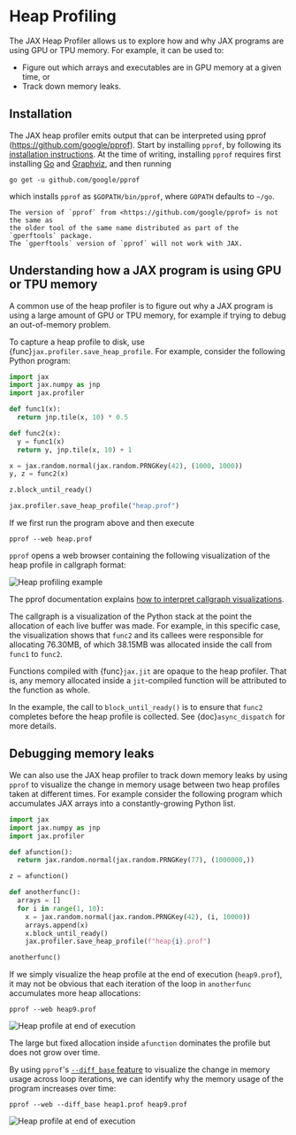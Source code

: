 # Heap Profiling

The JAX Heap Profiler allows us to explore how and why JAX programs are using
GPU or TPU memory. For example, it can be used to:

* Figure out which arrays and executables are in GPU memory at a given time, or
* Track down memory leaks.

## Installation

The JAX heap profiler emits output that can be interpreted using
pprof (<https://github.com/google/pprof>). Start by installing `pprof`,
by following its
[installation instructions](https://github.com/google/pprof#building-pprof).
At the time of writing, installing `pprof` requires first installing
[Go](https://golang.org/) and [Graphviz](http://www.graphviz.org/), and then
running

```shell
go get -u github.com/google/pprof
```

which installs `pprof` as `$GOPATH/bin/pprof`, where `GOPATH` defaults to
`~/go`.

```{note}
The version of `pprof` from <https://github.com/google/pprof> is not the same as
the older tool of the same name distributed as part of the `gperftools` package.
The `gperftools` version of `pprof` will not work with JAX.
```

## Understanding how a JAX program is using GPU or TPU memory

A common use of the heap profiler is to figure out why a JAX program is using
a large amount of GPU or TPU memory, for example if trying to debug an
out-of-memory problem.

To capture a heap profile to disk, use
{func}`jax.profiler.save_heap_profile`. For example, consider the following
Python program:

```python
import jax
import jax.numpy as jnp
import jax.profiler

def func1(x):
  return jnp.tile(x, 10) * 0.5

def func2(x):
  y = func1(x)
  return y, jnp.tile(x, 10) + 1

x = jax.random.normal(jax.random.PRNGKey(42), (1000, 1000))
y, z = func2(x)

z.block_until_ready()

jax.profiler.save_heap_profile("heap.prof")
```

If we first run the program above and then execute

```shell
pprof --web heap.prof
```

`pprof` opens a web browser containing the following visualization of the heap
profile in callgraph format:

![Heap profiling example](_static/heap_profile.svg)

The pprof documentation explains
[how to interpret callgraph visualizations](https://github.com/google/pprof/blob/master/doc/README.md#interpreting-the-callgraph).

The callgraph is a visualization of
the Python stack at the point the allocation of each live buffer was made.
For example, in this specific case, the visualization shows that
`func2` and its callees were responsible for allocating 76.30MB, of which
38.15MB was allocated inside the call from `func1` to `func2`.

Functions compiled with {func}`jax.jit` are opaque to the heap profiler.
That is, any memory allocated inside a `jit`-compiled function will be
attributed to the function as whole.

In the example, the call to `block_until_ready()` is to ensure that `func2`
completes before the heap profile is collected. See {doc}`async_dispatch` for
more details.

## Debugging memory leaks

We can also use the JAX heap profiler to track down memory leaks by using
`pprof` to visualize the change in memory usage between two heap profiles
taken at different times. For example consider the following program which
accumulates JAX arrays into a constantly-growing Python list.

```python
import jax
import jax.numpy as jnp
import jax.profiler

def afunction():
  return jax.random.normal(jax.random.PRNGKey(77), (1000000,))

z = afunction()

def anotherfunc():
  arrays = []
  for i in range(1, 10):
    x = jax.random.normal(jax.random.PRNGKey(42), (i, 10000))
    arrays.append(x)
    x.block_until_ready()
    jax.profiler.save_heap_profile(f"heap{i}.prof")

anotherfunc()
```

If we simply visualize the heap profile at the end of execution (`heap9.prof`),
it may not be obvious that each iteration of the loop in `anotherfunc`
accumulates more heap allocations:

```shell
pprof --web heap9.prof
```

![Heap profile at end of execution](_static/heap_profile_leak1.svg)

The large but fixed allocation inside `afunction` dominates the profile but does
not grow over time.

By using `pprof`'s
[`--diff_base` feature](https://github.com/google/pprof/blob/master/doc/README.md#comparing-profiles) to visualize the change in memory usage
across loop iterations, we can identify why the memory usage of the
program increases over time:

```shell
pprof --web --diff_base heap1.prof heap9.prof
```

![Heap profile at end of execution](_static/heap_profile_leak2.svg)
